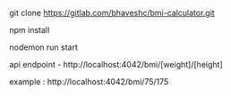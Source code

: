 git clone https://gitlab.com/bhaveshc/bmi-calculator.git

npm install

nodemon run start

api endpoint - http://localhost:4042/bmi/[weight]/[height]

example : http://localhost:4042/bmi/75/175